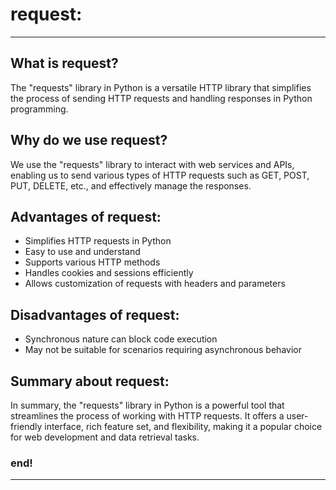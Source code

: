 # request:

---

## What is request?
    
The "requests" library in Python is a versatile HTTP library that simplifies the process of sending HTTP requests and
handling responses in Python programming.


## Why do we use request?
    
We use the "requests" library to interact with web services and APIs, enabling us to send various types of HTTP requests
such as GET, POST, PUT, DELETE, etc., and effectively manage the responses.


## Advantages of request:
  
- Simplifies HTTP requests in Python
- Easy to use and understand
- Supports various HTTP methods
- Handles cookies and sessions efficiently
- Allows customization of requests with headers and parameters


## Disadvantages of request:
   
- Synchronous nature can block code execution
- May not be suitable for scenarios requiring asynchronous behavior


## Summary about request:
   
In summary, the "requests" library in Python is a powerful tool that streamlines the process of working with HTTP 
requests. It offers a user-friendly interface, rich feature set, and flexibility, making it a popular choice for web 
development and data retrieval tasks.


### end!

---
